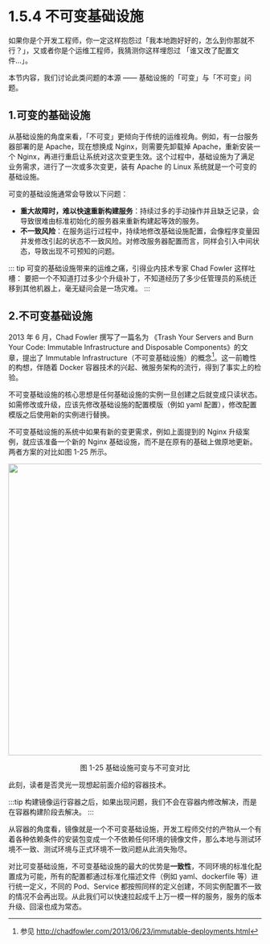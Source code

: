 # 1.5.4 不可变基础设施

如果你是个开发工程师，你一定这样抱怨过「我本地跑好好的，怎么到你那就不行？」，又或者你是个运维工程师，我猜测你这样埋怨过 「谁又改了配置文件...」。

本节内容，我们讨论此类问题的本源 —— 基础设施的「可变」与「不可变」问题。

## 1.可变的基础设施

从基础设施的角度来看，「不可变」更倾向于传统的运维视角。例如，有一台服务器部署的是 Apache，现在想换成 Nginx，则需要先卸载掉 Apache，重新安装一个 Nginx，再进行重启让系统对这次变更生效。这个过程中，基础设施为了满足业务需求，进行了一次或多次变更，装有 Apache 的 Linux 系统就是一个可变的基础设施。

可变的基础设施通常会导致以下问题：

- **重大故障时，难以快速重新构建服务**：持续过多的手动操作并且缺乏记录，会导致很难由标准初始化的服务器来重新构建起等效的服务。
- **不一致风险**：在服务运行过程中，持续地修改基础设施配置，会像程序变量因并发修改引起的状态不一致风险。对修改服务器配置而言，同样会引入中间状态，导致出现不可预知的问题。


::: tip 可变的基础设施带来的运维之痛，引得业内技术专家 Chad Fowler 这样吐槽：
要把一个不知道打过多少个升级补丁，不知道经历了多少任管理员的系统迁移到其他机器上，毫无疑问会是一场灾难。
:::

## 2.不可变基础设施

2013 年 6 月，Chad Fowler 撰写了一篇名为 《Trash Your Servers and Burn Your Code: Immutable Infrastructure and Disposable Components》的文章，提出了 Immutable Infrastructure（不可变基础设施）的概念[^1]。这一前瞻性的构想，伴随着 Docker 容器技术的兴起、微服务架构的流行，得到了事实上的检验。

不可变基础设施的核心思想是任何基础设施的实例一旦创建之后就变成只读状态。如需修改或升级，应该先修改基础设施的配置模版（例如 yaml 配置），修改配置模版之后使用新的实例进行替换。

不可变基础设施的系统中如果有新的变更需求，例如上面提到的 Nginx 升级案例，就应该准备一个新的 Nginx 基础设施，而不是在原有的基础上做原地更新。两者方案的对比如图 1-25 所示。

<div  align="center">
	<img src="../assets/Immutable.png" width = "580"  align=center />
	<p>图 1-25 基础设施可变与不可变对比</p>
</div>

此刻，读者是否灵光一现想起前面介绍的容器技术。

:::tip
构建镜像运行容器之后，如果出现问题，我们不会在容器内修改解决，而是在容器构建阶段去解决。
:::

从容器的角度看，镜像就是一个不可变基础设施，开发工程师交付的产物从一个有着各种依赖条件的安装包变成一个不依赖任何环境的镜像文件，那么本地与测试环境不一致、测试环境与正式环境不一致问题从此消失殆尽。

对比可变基础设施，不可变基础设施的最大的优势是**一致性**，不同环境的标准化配置成为可能，所有的配置都通过标准化描述文件（例如 yaml、dockerfile 等）进行统一定义，不同的 Pod、Service 都按照同样的定义创建，不同实例配置不一致的情况不会再出现。从此我们可以快速拉起成千上万一模一样的服务，服务的版本升级、回滚也成为常态。


[^1]: 参见 http://chadfowler.com/2013/06/23/immutable-deployments.html